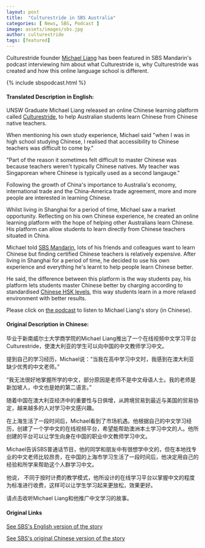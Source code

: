 ```yaml
---
layout: post
title:  "Culturestride in SBS Australia"
categories: [ News, SBS, Podcast ]
image: assets/images/sbs.jpg
author: culturestride
tags: [featured]
---
```

Culturestride founder [Michael Liang](../author-michael-liang) has been featured in SBS Mandarin's podcast interviewing him about what Culturestride is, why Culturestride was created and how this online language school is different.

{% include sbspodcast.html %}

#### Translated Description in English:

UNSW Graduate Michael Liang released an online Chinese learning platform called [Culturestride](https://culturestride.com), to help Australian students learn Chinese from Chinese native teachers.

When mentioning his own study experience, Michael said "when I was in high school studying Chinese, I realised that accessibility to Chinese teachers was difficult to come by."

"Part of the reason it sometimes felt difficult to master Chinese was because teachers weren't typically Chinese natives. My teacher was Singaporean where Chinese is typically used as a second langauge."

Following the growth of China's importance to Australia's economy, international trade and the China-America trade agreement, more and more people are interested in learning Chinese.

Whilst living in Shanghai for a period of time, Michael saw a market opportunity. Reflecting on his own Chinese experience, he created an online learning platform with the hope of helping other Australians learn Chinese. His platform can allow students to learn directly from Chinese teachers situated in China.

Michael told [SBS Mandarin](https://www.sbs.com.au/language/mandarin), lots of his friends and colleagues want to learn Chinese but finding certified Chinese teachers is relatively expensive. After living in Shanghai for a period of time, he decided to use his own experience and everything he's learnt to help people learn Chinese better.

He said, the difference between this platform is the way students pay, his platform lets students master Chinese better by charging according to standardised [Chinese HSK levels](https://culturestride.com/hsk), this way students learn in a more relaxed environment with better results.

Please click on [the podcast](https://www.sbs.com.au/language/english/audio/learning-chinese-in-an-easier-way-this-young-australian-promotes-chinese-literacy-across-australia) to listen to Michael Liang's story (in Chinese). 

#### Original Description in Chinese:

毕业于新南威尔士大学商学院的Michael Liang推出了一个在线视频中文学习平台Culturestride，使澳大利亚的学生可以向中国的中文教师学习中文。

提到自己的学习经历，Michael说：“当我在高中学习中文时，我感到在澳大利亚缺少优秀的中文老师。”

“我无法很好地掌握所学的中文，部分原因是老师不是中文母语人士。我的老师是新加坡人，中文也是她的第二语言。”

随着中国在澳大利亚经济中的重要性与日俱增，从跨境贸易到最近与美国的贸易协定，越来越多的人对学习中文感兴趣。

在上海生活了一段时间后，Michael看到了市场机遇。他根据自己的中文学习经历，创建了一个学中文的在线视频平台，希望能帮助澳洲本土学习中文的人。他所创建的平台可以让学生向身在中国的职业中文教师学习中文。

Michael告诉SBS普通话节目，他的同学和朋友中有很想学中文的，但在本地找专业的中文老师比较昂贵，在中国的上海市学习生活了一段时间后，他决定用自己的经验和所学来帮助这个人群学习中文。

他说， 不同于按时计费的教学模式，他所设计的在线学习平台以掌握中文的程度为标准进行收费，这样可以让学生学习起来更放松，效果更好。

请点击收听Michael Liang和他推广中文学习的故事。

#### Original Links

<a href="https://www.sbs.com.au/language/english/audio/learning-chinese-in-an-easier-way-this-young-australian-promotes-chinese-literacy-across-australia" target="_blank">See SBS's English version of the story</a>

<a href="https://www.sbs.com.au/language/mandarin/zh-hans/audio/learning-chinese-in-an-easier-way-this-young-australian-promotes-chinese-literacy-across-australia" target="_blank">See SBS's original Chinese version of the story</a>